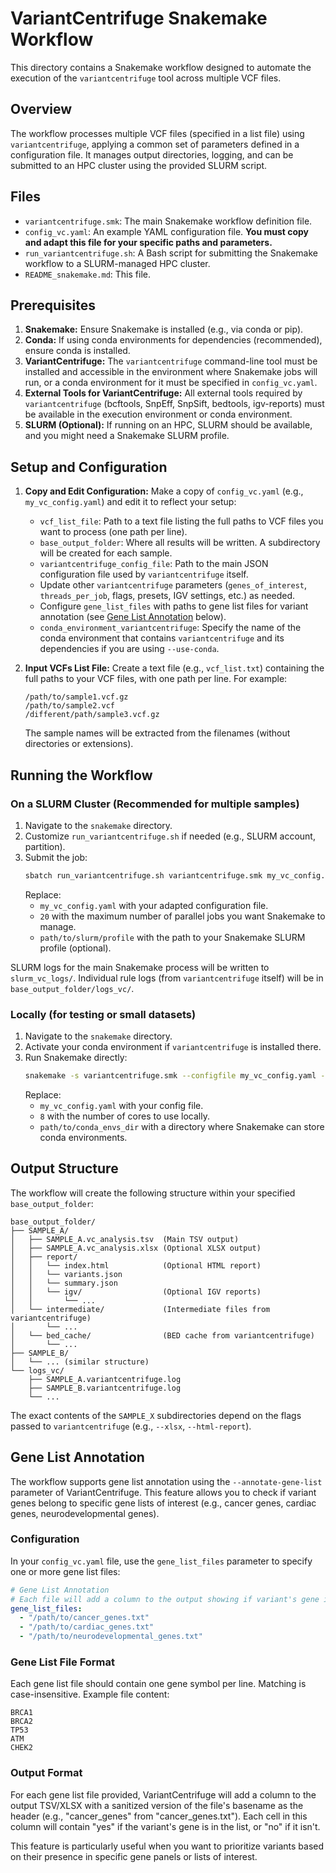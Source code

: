 # VariantCentrifuge Snakemake Workflow

This directory contains a Snakemake workflow designed to automate the execution of the `variantcentrifuge` tool across multiple VCF files.

## Overview

The workflow processes multiple VCF files (specified in a list file) using `variantcentrifuge`, applying a common set of parameters defined in a configuration file. It manages output directories, logging, and can be submitted to an HPC cluster using the provided SLURM script.

## Files

-   `variantcentrifuge.smk`: The main Snakemake workflow definition file.
-   `config_vc.yaml`: An example YAML configuration file. **You must copy and adapt this file for your specific paths and parameters.**
-   `run_variantcentrifuge.sh`: A Bash script for submitting the Snakemake workflow to a SLURM-managed HPC cluster.
-   `README_snakemake.md`: This file.

## Prerequisites

1.  **Snakemake:** Ensure Snakemake is installed (e.g., via conda or pip).
2.  **Conda:** If using conda environments for dependencies (recommended), ensure conda is installed.
3.  **VariantCentrifuge:** The `variantcentrifuge` command-line tool must be installed and accessible in the environment where Snakemake jobs will run, or a conda environment for it must be specified in `config_vc.yaml`.
4.  **External Tools for VariantCentrifuge:** All external tools required by `variantcentrifuge` (bcftools, SnpEff, SnpSift, bedtools, igv-reports) must be available in the execution environment or conda environment.
5.  **SLURM (Optional):** If running on an HPC, SLURM should be available, and you might need a Snakemake SLURM profile.

## Setup and Configuration

1.  **Copy and Edit Configuration:**
    Make a copy of `config_vc.yaml` (e.g., `my_vc_config.yaml`) and edit it to reflect your setup:
    *   `vcf_list_file`: Path to a text file listing the full paths to VCF files you want to process (one path per line).
    *   `base_output_folder`: Where all results will be written. A subdirectory will be created for each sample.
    *   `variantcentrifuge_config_file`: Path to the main JSON configuration file used by `variantcentrifuge` itself.
    *   Update other `variantcentrifuge` parameters (`genes_of_interest`, `threads_per_job`, flags, presets, IGV settings, etc.) as needed.
    *   Configure `gene_list_files` with paths to gene list files for variant annotation (see [Gene List Annotation](#gene-list-annotation) below).
    *   `conda_environment_variantcentrifuge`: Specify the name of the conda environment that contains `variantcentrifuge` and its dependencies if you are using `--use-conda`.

2.  **Input VCFs List File:**
    Create a text file (e.g., `vcf_list.txt`) containing the full paths to your VCF files, with one path per line. For example:
    
    ```text
    /path/to/sample1.vcf.gz
    /path/to/sample2.vcf
    /different/path/sample3.vcf.gz
    ```
    
    The sample names will be extracted from the filenames (without directories or extensions).

## Running the Workflow

### On a SLURM Cluster (Recommended for multiple samples)

1.  Navigate to the `snakemake` directory.
2.  Customize `run_variantcentrifuge.sh` if needed (e.g., SLURM account, partition).
3.  Submit the job:
    ```bash
    sbatch run_variantcentrifuge.sh variantcentrifuge.smk my_vc_config.yaml 20 path/to/slurm/profile
    ```
    Replace:
    -   `my_vc_config.yaml` with your adapted configuration file.
    -   `20` with the maximum number of parallel jobs you want Snakemake to manage.
    -   `path/to/slurm/profile` with the path to your Snakemake SLURM profile (optional).

SLURM logs for the main Snakemake process will be written to `slurm_vc_logs/`. Individual rule logs (from `variantcentrifuge` itself) will be in `base_output_folder/logs_vc/`.

### Locally (for testing or small datasets)

1.  Navigate to the `snakemake` directory.
2.  Activate your conda environment if `variantcentrifuge` is installed there.
3.  Run Snakemake directly:
    ```bash
    snakemake -s variantcentrifuge.smk --configfile my_vc_config.yaml --cores 8 --use-conda --conda-prefix path/to/conda_envs_dir
    ```
    Replace:
    -   `my_vc_config.yaml` with your config file.
    -   `8` with the number of cores to use locally.
    -   `path/to/conda_envs_dir` with a directory where Snakemake can store conda environments.

## Output Structure

The workflow will create the following structure within your specified `base_output_folder`:

```
base_output_folder/
├── SAMPLE_A/
│   ├── SAMPLE_A.vc_analysis.tsv  (Main TSV output)
│   ├── SAMPLE_A.vc_analysis.xlsx (Optional XLSX output)
│   ├── report/
│   │   └── index.html            (Optional HTML report)
│   │   └── variants.json
│   │   └── summary.json
│   │   └── igv/                  (Optional IGV reports)
│   │       └── ...
│   └── intermediate/             (Intermediate files from variantcentrifuge)
│       └── ...
│   └── bed_cache/                (BED cache from variantcentrifuge)
│       └── ...
├── SAMPLE_B/
│   └── ... (similar structure)
└── logs_vc/
    ├── SAMPLE_A.variantcentrifuge.log
    ├── SAMPLE_B.variantcentrifuge.log
    └── ...
```
The exact contents of the `SAMPLE_X` subdirectories depend on the flags passed to `variantcentrifuge` (e.g., `--xlsx`, `--html-report`).

## Gene List Annotation

The workflow supports gene list annotation using the `--annotate-gene-list` parameter of VariantCentrifuge. This feature allows you to check if variant genes belong to specific gene lists of interest (e.g., cancer genes, cardiac genes, neurodevelopmental genes).

### Configuration

In your `config_vc.yaml` file, use the `gene_list_files` parameter to specify one or more gene list files:

```yaml
# Gene List Annotation
# Each file will add a column to the output showing if variant's gene is in the list ('yes'/'no')
gene_list_files: 
  - "/path/to/cancer_genes.txt"
  - "/path/to/cardiac_genes.txt"
  - "/path/to/neurodevelopmental_genes.txt"
```

### Gene List File Format

Each gene list file should contain one gene symbol per line. Matching is case-insensitive. Example file content:

```text
BRCA1
BRCA2
TP53
ATM
CHEK2
```

### Output Format

For each gene list file provided, VariantCentrifuge will add a column to the output TSV/XLSX with a sanitized version of the file's basename as the header (e.g., "cancer_genes" from "cancer_genes.txt"). Each cell in this column will contain "yes" if the variant's gene is in the list, or "no" if it isn't.

This feature is particularly useful when you want to prioritize variants based on their presence in specific gene panels or lists of interest.
